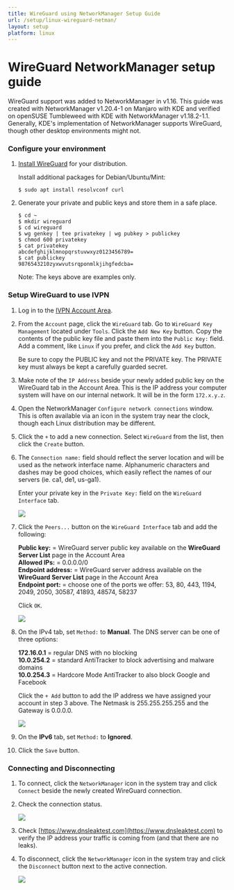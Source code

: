 ```yaml
---
title: WireGuard using NetworkManager Setup Guide
url: /setup/linux-wireguard-netman/
layout: setup
platform: linux
---
```

# WireGuard NetworkManager setup guide

WireGuard support was added to NetworkManager in v1.16. This guide was created with NetworkManager v1.20.4-1 on Manjaro with KDE and verified on openSUSE Tumbleweed with KDE with NetworkManager v1.18.2-1.1. Generally, KDE's implementation of NetworkManager supports WireGuard, though other desktop environments might not.

### Configure your environment

1.  [Install WireGuard](https://www.wireguard.com/install/) for your distribution.

    Install additional packages for Debian/Ubuntu/Mint:

    ```
    $ sudo apt install resolvconf curl
    ```

2.  Generate your private and public keys and store them in a safe place.

    ```
    $ cd ~
    $ mkdir wireguard
    $ cd wireguard
    $ wg genkey | tee privatekey | wg pubkey > publickey
    $ chmod 600 privatekey
    $ cat privatekey
    abcdefghijklmnopqrstuvwxyz0123456789=
    $ cat publickey
    9876543210zyxwvutsrqponmlkjihgfedcba=
    ```

    Note: The keys above are examples only.

### Setup WireGuard to use IVPN

1.  Log in to the [IVPN Account Area](/account/login/).

2.  From the `Account` page, click the `WireGuard` tab. Go to `WireGuard Key Management` located under `Tools`. Click the `Add New Key` button. Copy the contents of the public key file and paste them into the `Public Key:` field. Add a comment, like `Linux` if you prefer, and click the `Add Key` button.

    <div markdown="1" class="notice notice--warning">
    Be sure to copy the PUBLIC key and not the PRIVATE key. The PRIVATE key must always be kept a carefully guarded secret.
    </div>

3.  Make note of the `IP Address` beside your newly added public key on the WireGuard tab in the Account Area. This is the IP address your computer system will have on our internal network. It will be in the form `172.x.y.z`.

4.  Open the NetworkManager `Configure network connections` window. This is often available via an icon in the system tray near the clock, though each Linux distribution may be different.

5.  Click the `+` to add a new connection. Select `WireGuard` from the list, then click the `Create` button.

6.  The `Connection name:` field should reflect the server location and will be used as the network interface name. Alphanumeric characters and dashes may be good choices, which easily reflect the names of our servers (ie. ca1, de1, us-ga1).

    Enter your private key in the `Private Key:` field on the `WireGuard Interface` tab.

    ![](/images-static/uploads/wg-nm-10-new-connection1.png)

7.  Click the `Peers...` button on the `WireGuard Interface` tab and add the following:

    <div markdown="1" class="notice notice--info">
    <strong>Public key:</strong> = WireGuard server public key available on the <strong>WireGuard Server List</strong> page in the Account Area<br>
    <strong>Allowed IPs:</strong> = 0.0.0.0/0<br>
    <strong>Endpoint address:</strong> = WireGuard server address available on the <strong>WireGuard Server List</strong> page in the Account Area<br>
    <strong>Endpoint port:</strong> = choose one of the ports we offer: 53, 80, 443, 1194, 2049, 2050, 30587, 41893, 48574, 58237
    </div>

    Click `OK`.

    ![](/images-static/uploads/wg-nm-20-peer1.png)

8.  On the IPv4 tab, set `Method:` to **Manual**. The DNS server can be one of three options:

    <div markdown="1" class="notice notice--info">
    <strong>172.16.0.1</strong> = regular DNS with no blocking<br>
    <strong>10.0.254.2</strong> = standard AntiTracker to block advertising and malware domains<br>
    <strong>10.0.254.3</strong> = Hardcore Mode AntiTracker to also block Google and Facebook
    </div>

    Click the `+ Add` button to add the IP address we have assigned your account in step 3 above. The Netmask is 255.255.255.255 and the Gateway is 0.0.0.0.

    ![](/images-static/uploads/wg-nm-30-IPv4-1.png)

9.  On the **IPv6** tab, set `Method:` to **Ignored**.

10. Click the `Save` button.

### Connecting and Disconnecting

1.  To connect, click the `NetworkManager` icon in the system tray and click `Connect` beside the newly created WireGuard connection.

2.  Check the connection status.

    ![](/images-static/uploads/wg-nm-40-connection-status1.png)

3.  Check [https://www.dnsleaktest.com](https://www.dnsleaktest.com) to verify the IP address your traffic is coming from (and that there are no leaks).

4.  To disconnect, click the `NetworkManager` icon in the system tray and click the `Disconnect` button next to the active connection.

    ![](/images-static/uploads/wg-nm-50-disconnect1.png)
